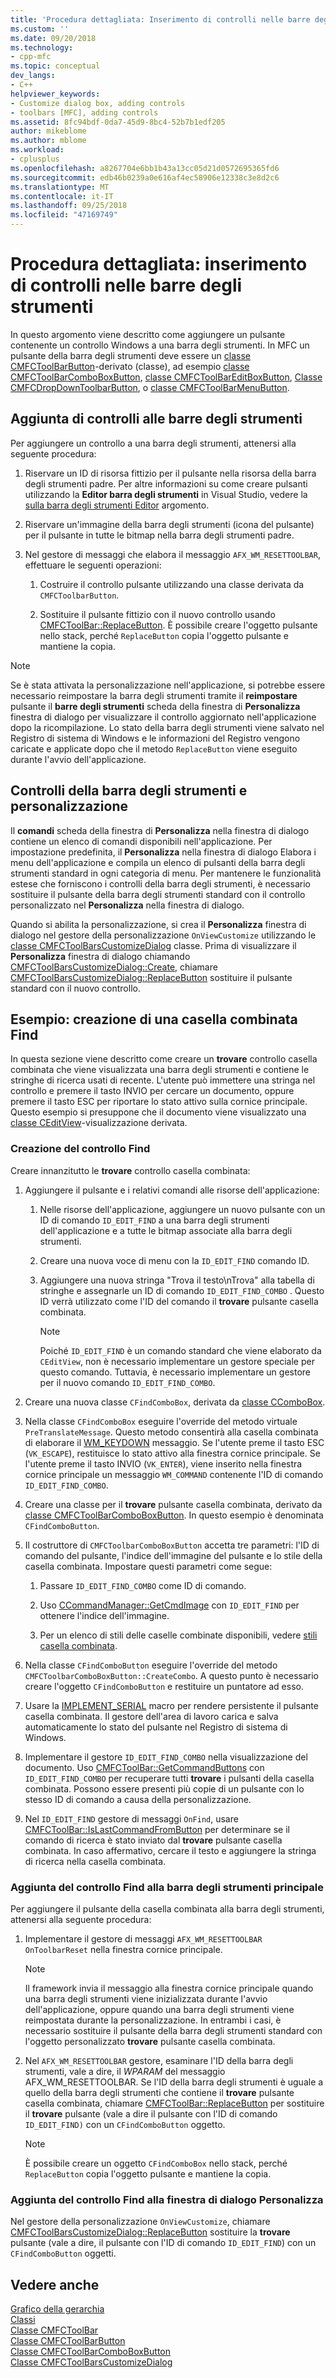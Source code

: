 ```yaml
---
title: 'Procedura dettagliata: Inserimento di controlli nelle barre degli strumenti | Microsoft Docs'
ms.custom: ''
ms.date: 09/20/2018
ms.technology:
- cpp-mfc
ms.topic: conceptual
dev_langs:
- C++
helpviewer_keywords:
- Customize dialog box, adding controls
- toolbars [MFC], adding controls
ms.assetid: 8fc94bdf-0da7-45d9-8bc4-52b7b1edf205
author: mikeblome
ms.author: mblome
ms.workload:
- cplusplus
ms.openlocfilehash: a8267704e6bb1b43a13cc05d21d0572695365fd6
ms.sourcegitcommit: edb46b0239a0e616af4ec58906e12338c3e8d2c6
ms.translationtype: MT
ms.contentlocale: it-IT
ms.lasthandoff: 09/25/2018
ms.locfileid: "47169749"
---
```

# <a name="walkthrough-putting-controls-on-toolbars"></a>Procedura dettagliata: inserimento di controlli nelle barre degli strumenti

In questo argomento viene descritto come aggiungere un pulsante contenente un controllo Windows a una barra degli strumenti. In MFC un pulsante della barra degli strumenti deve essere un [classe CMFCToolBarButton](../mfc/reference/cmfctoolbarbutton-class.md)-derivato (classe), ad esempio [classe CMFCToolBarComboBoxButton](../mfc/reference/cmfctoolbarcomboboxbutton-class.md), [classe CMFCToolBarEditBoxButton](../mfc/reference/cmfctoolbareditboxbutton-class.md), [Classe CMFCDropDownToolbarButton](../mfc/reference/cmfcdropdowntoolbarbutton-class.md), o [classe CMFCToolBarMenuButton](../mfc/reference/cmfctoolbarmenubutton-class.md).

## <a name="adding-controls-to-toolbars"></a>Aggiunta di controlli alle barre degli strumenti

Per aggiungere un controllo a una barra degli strumenti, attenersi alla seguente procedura:

1. Riservare un ID di risorsa fittizio per il pulsante nella risorsa della barra degli strumenti padre. Per altre informazioni su come creare pulsanti utilizzando la **Editor barra degli strumenti** in Visual Studio, vedere la [sulla barra degli strumenti Editor](../windows/toolbar-editor.md) argomento.

1. Riservare un'immagine della barra degli strumenti (icona del pulsante) per il pulsante in tutte le bitmap nella barra degli strumenti padre.

1. Nel gestore di messaggi che elabora il messaggio `AFX_WM_RESETTOOLBAR`, effettuare le seguenti operazioni:

   1. Costruire il controllo pulsante utilizzando una classe derivata da `CMFCToolbarButton`.

   1. Sostituire il pulsante fittizio con il nuovo controllo usando [CMFCToolBar::ReplaceButton](../mfc/reference/cmfctoolbar-class.md#replacebutton). È possibile creare l'oggetto pulsante nello stack, perché `ReplaceButton` copia l'oggetto pulsante e mantiene la copia.

> [!NOTE]
>  Se è stata attivata la personalizzazione nell'applicazione, si potrebbe essere necessario reimpostare la barra degli strumenti tramite il **reimpostare** pulsante il **barre degli strumenti** scheda della finestra di **Personalizza** finestra di dialogo per visualizzare il controllo aggiornato nell'applicazione dopo la ricompilazione. Lo stato della barra degli strumenti viene salvato nel Registro di sistema di Windows e le informazioni del Registro vengono caricate e applicate dopo che il metodo `ReplaceButton` viene eseguito durante l'avvio dell'applicazione.

## <a name="toolbar-controls-and-customization"></a>Controlli della barra degli strumenti e personalizzazione

Il **comandi** scheda della finestra di **Personalizza** nella finestra di dialogo contiene un elenco di comandi disponibili nell'applicazione. Per impostazione predefinita, il **Personalizza** nella finestra di dialogo Elabora i menu dell'applicazione e compila un elenco di pulsanti della barra degli strumenti standard in ogni categoria di menu. Per mantenere le funzionalità estese che forniscono i controlli della barra degli strumenti, è necessario sostituire il pulsante della barra degli strumenti standard con il controllo personalizzato nel **Personalizza** nella finestra di dialogo.

Quando si abilita la personalizzazione, si crea il **Personalizza** finestra di dialogo nel gestore della personalizzazione `OnViewCustomize` utilizzando le [classe CMFCToolBarsCustomizeDialog](../mfc/reference/cmfctoolbarscustomizedialog-class.md) classe. Prima di visualizzare il **Personalizza** finestra di dialogo chiamando [CMFCToolBarsCustomizeDialog::Create](../mfc/reference/cmfctoolbarscustomizedialog-class.md#create), chiamare [CMFCToolBarsCustomizeDialog::ReplaceButton](../mfc/reference/cmfctoolbarscustomizedialog-class.md#replacebutton) sostituire il pulsante standard con il nuovo controllo.

## <a name="example-creating-a-find-combo-box"></a>Esempio: creazione di una casella combinata Find

In questa sezione viene descritto come creare un **trovare** controllo casella combinata che viene visualizzata una barra degli strumenti e contiene le stringhe di ricerca usati di recente. L'utente può immettere una stringa nel controllo e premere il tasto INVIO per cercare un documento, oppure premere il tasto ESC per riportare lo stato attivo sulla cornice principale. Questo esempio si presuppone che il documento viene visualizzato una [classe CEditView](../mfc/reference/ceditview-class.md)-visualizzazione derivata.

### <a name="creating-the-find-control"></a>Creazione del controllo Find

Creare innanzitutto le **trovare** controllo casella combinata:

1. Aggiungere il pulsante e i relativi comandi alle risorse dell'applicazione:

   1. Nelle risorse dell'applicazione, aggiungere un nuovo pulsante con un ID di comando `ID_EDIT_FIND` a una barra degli strumenti dell'applicazione e a tutte le bitmap associate alla barra degli strumenti.

   1. Creare una nuova voce di menu con la `ID_EDIT_FIND` comando ID.

   1. Aggiungere una nuova stringa "Trova il testo\nTrova" alla tabella di stringhe e assegnarle un ID di comando `ID_EDIT_FIND_COMBO` . Questo ID verrà utilizzato come l'ID del comando il **trovare** pulsante casella combinata.

        > [!NOTE]
        > Poiché `ID_EDIT_FIND` è un comando standard che viene elaborato da `CEditView`, non è necessario implementare un gestore speciale per questo comando.  Tuttavia, è necessario implementare un gestore per il nuovo comando `ID_EDIT_FIND_COMBO`.

1. Creare una nuova classe `CFindComboBox`, derivata da [classe CComboBox](../mfc/reference/ccombobox-class.md).

1. Nella classe `CFindComboBox` eseguire l'override del metodo virtuale `PreTranslateMessage`. Questo metodo consentirà alla casella combinata di elaborare il [WM_KEYDOWN](/windows/desktop/inputdev/wm-keydown) messaggio. Se l'utente preme il tasto ESC (`VK_ESCAPE`), restituisce lo stato attivo alla finestra cornice principale. Se l'utente preme il tasto INVIO (`VK_ENTER`), viene inserito nella finestra cornice principale un messaggio `WM_COMMAND` contenente l'ID di comando `ID_EDIT_FIND_COMBO`.

1. Creare una classe per il **trovare** pulsante casella combinata, derivato da [classe CMFCToolBarComboBoxButton](../mfc/reference/cmfctoolbarcomboboxbutton-class.md). In questo esempio è denominata `CFindComboButton`.

1. Il costruttore di `CMFCToolbarComboBoxButton` accetta tre parametri: l'ID di comando del pulsante, l'indice dell'immagine del pulsante e lo stile della casella combinata. Impostare questi parametri come segue:

   1. Passare `ID_EDIT_FIND_COMBO` come ID di comando.

   1. Uso [CCommandManager::GetCmdImage](reference/internal-classes.md) con `ID_EDIT_FIND` per ottenere l'indice dell'immagine.

   1. Per un elenco di stili delle caselle combinate disponibili, vedere [stili casella combinata](../mfc/reference/styles-used-by-mfc.md#combo-box-styles).

1. Nella classe `CFindComboButton` eseguire l'override del metodo `CMFCToolbarComboBoxButton::CreateCombo`. A questo punto è necessario creare l'oggetto `CFindComboButton` e restituire un puntatore ad esso.

1. Usare la [IMPLEMENT_SERIAL](../mfc/reference/run-time-object-model-services.md#implement_serial) macro per rendere persistente il pulsante casella combinata. Il gestore dell'area di lavoro carica e salva automaticamente lo stato del pulsante nel Registro di sistema di Windows.

1. Implementare il gestore `ID_EDIT_FIND_COMBO` nella visualizzazione del documento. Uso [CMFCToolBar::GetCommandButtons](../mfc/reference/cmfctoolbar-class.md#getcommandbuttons) con `ID_EDIT_FIND_COMBO` per recuperare tutti **trovare** i pulsanti della casella combinata. Possono essere presenti più copie di un pulsante con lo stesso ID di comando a causa della personalizzazione.

1. Nel `ID_EDIT_FIND` gestore di messaggi `OnFind`, usare [CMFCToolBar::IsLastCommandFromButton](../mfc/reference/cmfctoolbar-class.md#islastcommandfrombutton) per determinare se il comando di ricerca è stato inviato dal **trovare** pulsante casella combinata. In caso affermativo, cercare il testo e aggiungere la stringa di ricerca nella casella combinata.

### <a name="adding-the-find-control-to-the-main-toolbar"></a>Aggiunta del controllo Find alla barra degli strumenti principale

Per aggiungere il pulsante della casella combinata alla barra degli strumenti, attenersi alla seguente procedura:

1. Implementare il gestore di messaggi `AFX_WM_RESETTOOLBAR` `OnToolbarReset` nella finestra cornice principale.

    > [!NOTE]
    > Il framework invia il messaggio alla finestra cornice principale quando una barra degli strumenti viene inizializzata durante l'avvio dell'applicazione, oppure quando una barra degli strumenti viene reimpostata durante la personalizzazione. In entrambi i casi, è necessario sostituire il pulsante della barra degli strumenti standard con l'oggetto personalizzato **trovare** pulsante casella combinata.

1. Nel `AFX_WM_RESETTOOLBAR` gestore, esaminare l'ID della barra degli strumenti, vale a dire, il *WPARAM* del messaggio AFX_WM_RESETTOOLBAR. Se l'ID della barra degli strumenti è uguale a quello della barra degli strumenti che contiene il **trovare** pulsante casella combinata, chiamare [CMFCToolBar::ReplaceButton](../mfc/reference/cmfctoolbar-class.md#replacebutton) per sostituire il **trovare** pulsante (vale a dire il pulsante con l'ID di comando `ID_EDIT_FIND)` con un `CFindComboButton` oggetto.

    > [!NOTE]
    > È possibile creare un oggetto `CFindComboBox` nello stack, perché `ReplaceButton` copia l'oggetto pulsante e mantiene la copia.

### <a name="adding-the-find-control-to-the-customize-dialog-box"></a>Aggiunta del controllo Find alla finestra di dialogo Personalizza

Nel gestore della personalizzazione `OnViewCustomize`, chiamare [CMFCToolBarsCustomizeDialog::ReplaceButton](../mfc/reference/cmfctoolbarscustomizedialog-class.md#replacebutton) sostituire la **trovare** pulsante (vale a dire, il pulsante con l'ID di comando `ID_EDIT_FIND`) con un `CFindComboButton` oggetti.

## <a name="see-also"></a>Vedere anche

[Grafico della gerarchia](../mfc/hierarchy-chart.md)<br/>
[Classi](../mfc/reference/mfc-classes.md)<br/>
[Classe CMFCToolBar](../mfc/reference/cmfctoolbar-class.md)<br/>
[Classe CMFCToolBarButton](../mfc/reference/cmfctoolbarbutton-class.md)<br/>
[Classe CMFCToolBarComboBoxButton](../mfc/reference/cmfctoolbarcomboboxbutton-class.md)<br/>
[Classe CMFCToolBarsCustomizeDialog](../mfc/reference/cmfctoolbarscustomizedialog-class.md)

